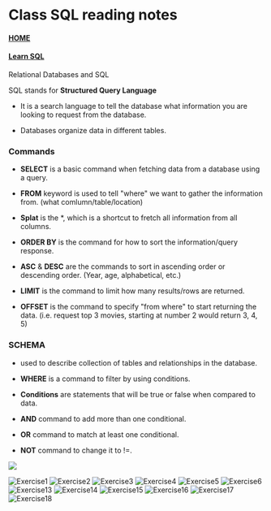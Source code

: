 # Class SQL reading notes

#### [HOME](https://cesarderio.github.io/reading-notes/)

#### [Learn SQL](https://cdn2.hubspot.net/hubfs/392937/Learn%20SQL.pdf?utm_referrer=https%3A%2F%2Flanding.chartio.com%2Fdownload-learn-sql)

Relational Databases and SQL

SQL stands for **Structured Query Language**

* It is a search language to tell the database what information you are looking to request from the database.

* Databases organize data in different tables.

### **Commands**

* **SELECT** is a basic command when fetching data from a database using a query.

* **FROM** keyword is used to tell "where" we want to gather the information from. (what comlumn/table/location)

* **Splat** is the *, which is a shortcut to fretch all information from all columns.

* **ORDER BY** is the command for how to sort the information/query response.

* **ASC** & **DESC** are the commands to sort in ascending order or descending order. (Year, age, alphabetical, etc.)

* **LIMIT** is the command to limit how many results/rows are returned.

* **OFFSET** is the command to specify "from where" to start returning the data. (i.e. request top 3 movies, starting at number 2 would return 3, 4, 5)

### SCHEMA

* used to describe collection of tables and relationships in the database.

* **WHERE** is a command to filter by using conditions.

* **Conditions** are statements that will be true or false when compared to data.

* **AND** command to add more than one conditional.

* **OR** command to match at least one conditional.

* **NOT** command to change it to !=.

![](../img/Screenshot%202022-11-21%20at%204.26.55%20PM.png)

![Exercise1](../img/Exercise1.png)
![Exercise2](../img/Exercise2.png)
![Exercise3](../img/Exercise3.png)
![Exercise4](../img/Exercise4.png)
![Exercise5](../img/Exercise5.png)
![Exercise6](../img/Exercise6.png)
![Exercise13](../img/Exercise13.png)
![Exercise14](../img/Exercise14.png)
![Exercise15](../img/Exercise15.png)
![Exercise16](../img/Exercise16.png)
![Exercise17](../img/Exercise17.png)
![Exercise18](../img/Exercise18.png)
